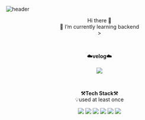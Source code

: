 <!--
**gawon1224/gawon1224** is a ✨ _special_ ✨ repository because its `README.md` (this file) appears on your GitHub profile.

Here are some ideas to get you started:

- 🔭 I’m currently working on ...
- 🌱 I’m currently learning ...
- 👯 I’m looking to collaborate on ...
- 🤔 I’m looking for help with ...
- 💬 Ask me about ...
- 📫 How to reach me: ...
- 😄 Pronouns: ...
- ⚡ Fun fact: ...
-->

![header](https://capsule-render.vercel.app/api?type=waving&color=gradient&customColorList=0,2,2,5,30&height=300&section=header&text=Gawon%20Seo&fontSize=90)

<p align="center">
Hi there 👋<br>
<!🔭 I’m currently working on UOS LIFE<br>
🌱 I’m currently learning backend<br>>
</p>

<br>

<p align="center">
    <Strong>☁️velog️☁️</Strong><br><br>
    <a href="https://velog.io/@gawon1224" target="_blank"><img src="https://img.shields.io/badge/DevBlog-535D6C?style=flat-square&logo=Blogger&logoColor=white"/></a>
</p>

<br>

<p align="center">
    <Strong>⚒️Tech Stack⚒️</Strong><br>
    💡used at least once
</p>

<p align="center" display="inline-block">
    <img src="https://img.shields.io/badge/javascript-F7DF1E?style=for-the-badge&logo=javascript&logoColor=black">
    <img src="https://img.shields.io/badge/TypeScript-3178C6?style=for-the-badge&logo=TypeScript&logoColor=white">
    <img src="https://img.shields.io/badge/C-Sharp-239120?style=for-the-badge&logo=C-Sharp&logoColor=white">
    <img src="https://img.shields.io/badge/C-A8B9CC?style=for-the-badge&logo=C&logoColor=white">
    <img src="https://img.shields.io/badge/Python-3776AB?style=for-the-badge&logo=Python&logoColor=white">
    <img src="https://img.shields.io/badge/Django-092E20?style=for-the-badge&logo=Django&logoColor=white">
</p>
